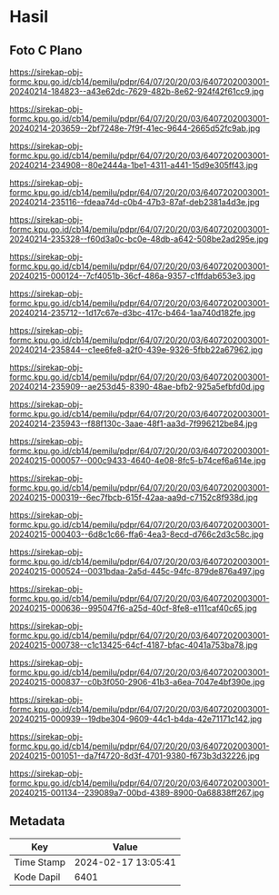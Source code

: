 # Hasil

## Foto C Plano

https://sirekap-obj-formc.kpu.go.id/cb14/pemilu/pdpr/64/07/20/20/03/6407202003001-20240214-184823--a43e62dc-7629-482b-8e62-924f42f61cc9.jpg

https://sirekap-obj-formc.kpu.go.id/cb14/pemilu/pdpr/64/07/20/20/03/6407202003001-20240214-203659--2bf7248e-7f9f-41ec-9644-2665d52fc9ab.jpg

https://sirekap-obj-formc.kpu.go.id/cb14/pemilu/pdpr/64/07/20/20/03/6407202003001-20240214-234908--80e2444a-1be1-4311-a441-15d9e305ff43.jpg

https://sirekap-obj-formc.kpu.go.id/cb14/pemilu/pdpr/64/07/20/20/03/6407202003001-20240214-235116--fdeaa74d-c0b4-47b3-87af-deb2381a4d3e.jpg

https://sirekap-obj-formc.kpu.go.id/cb14/pemilu/pdpr/64/07/20/20/03/6407202003001-20240214-235328--f60d3a0c-bc0e-48db-a642-508be2ad295e.jpg

https://sirekap-obj-formc.kpu.go.id/cb14/pemilu/pdpr/64/07/20/20/03/6407202003001-20240215-000124--7cf4051b-36cf-486a-9357-c1ffdab653e3.jpg

https://sirekap-obj-formc.kpu.go.id/cb14/pemilu/pdpr/64/07/20/20/03/6407202003001-20240214-235712--1d17c67e-d3bc-417c-b464-1aa740d182fe.jpg

https://sirekap-obj-formc.kpu.go.id/cb14/pemilu/pdpr/64/07/20/20/03/6407202003001-20240214-235844--c1ee6fe8-a2f0-439e-9326-5fbb22a67962.jpg

https://sirekap-obj-formc.kpu.go.id/cb14/pemilu/pdpr/64/07/20/20/03/6407202003001-20240214-235909--ae253d45-8390-48ae-bfb2-925a5efbfd0d.jpg

https://sirekap-obj-formc.kpu.go.id/cb14/pemilu/pdpr/64/07/20/20/03/6407202003001-20240214-235943--f88f130c-3aae-48f1-aa3d-7f996212be84.jpg

https://sirekap-obj-formc.kpu.go.id/cb14/pemilu/pdpr/64/07/20/20/03/6407202003001-20240215-000057--000c9433-4640-4e08-8fc5-b74cef6a614e.jpg

https://sirekap-obj-formc.kpu.go.id/cb14/pemilu/pdpr/64/07/20/20/03/6407202003001-20240215-000319--6ec7fbcb-615f-42aa-aa9d-c7152c8f938d.jpg

https://sirekap-obj-formc.kpu.go.id/cb14/pemilu/pdpr/64/07/20/20/03/6407202003001-20240215-000403--6d8c1c66-ffa6-4ea3-8ecd-d766c2d3c58c.jpg

https://sirekap-obj-formc.kpu.go.id/cb14/pemilu/pdpr/64/07/20/20/03/6407202003001-20240215-000524--0031bdaa-2a5d-445c-94fc-879de876a497.jpg

https://sirekap-obj-formc.kpu.go.id/cb14/pemilu/pdpr/64/07/20/20/03/6407202003001-20240215-000636--995047f6-a25d-40cf-8fe8-e111caf40c65.jpg

https://sirekap-obj-formc.kpu.go.id/cb14/pemilu/pdpr/64/07/20/20/03/6407202003001-20240215-000738--c1c13425-64cf-4187-bfac-4041a753ba78.jpg

https://sirekap-obj-formc.kpu.go.id/cb14/pemilu/pdpr/64/07/20/20/03/6407202003001-20240215-000837--c0b3f050-2906-41b3-a6ea-7047e4bf390e.jpg

https://sirekap-obj-formc.kpu.go.id/cb14/pemilu/pdpr/64/07/20/20/03/6407202003001-20240215-000939--19dbe304-9609-44c1-b4da-42e71171c142.jpg

https://sirekap-obj-formc.kpu.go.id/cb14/pemilu/pdpr/64/07/20/20/03/6407202003001-20240215-001051--da7f4720-8d3f-4701-9380-f673b3d32226.jpg

https://sirekap-obj-formc.kpu.go.id/cb14/pemilu/pdpr/64/07/20/20/03/6407202003001-20240215-001134--239089a7-00bd-4389-8900-0a68838ff267.jpg


## Metadata

| Key        | Value               |
| ---------- | ------------------- |
| Time Stamp | 2024-02-17 13:05:41 |
| Kode Dapil | 6401                |



